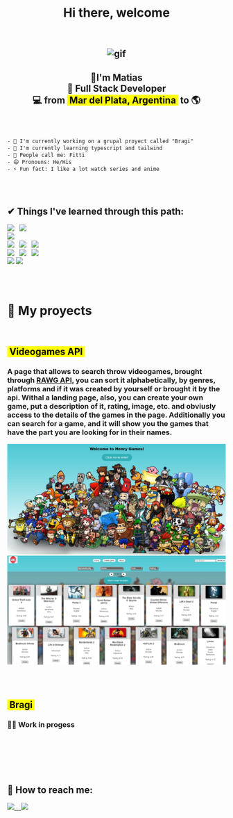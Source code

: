 <h1 align='center'> Hi there, welcome</h1>

<br/>

<h2 align="center">
    <img src="https://i.pinimg.com/originals/e4/26/70/e426702edf874b181aced1e2fa5c6cde.gif" alt="gif" />
</h2>

<h2 align="center">
    👋I'm Matias <br/>🚀 Full Stack Developer <br/> 💻 from <mark> &nbsp;Mar del Plata, Argentina&nbsp;</mark> to 🌎
</h2>

<br/>
<br/>

```
- 🔭 I'm currently working on a grupal proyect called "Bragi"
- 🌱 I'm currently learning typescript and tailwind
- 📢 People call me: Fitti
- 😄 Pronouns: He/His
- ⚡ Fun fact: I like a lot watch series and anime
```
<br/>
</br>

## ✔ Things I've learned through this path:

<p>
    <code><img width=auto src="https://www.vectorlogo.zone/logos/w3_html5/w3_html5-ar21.svg"></code>&nbsp;&nbsp;
    <code><img width=auto height="50px" src="https://www.vectorlogo.zone/logos/w3_css/w3_css-icon.svg"></code><br />
    <code><img width=auto height="50px" src="https://www.vectorlogo.zone/logos/javascript/javascript-horizontal.svg"></code><br />
    <code><img width=auto src="https://www.vectorlogo.zone/logos/reactjs/reactjs-ar21.svg"></code>&nbsp;&nbsp;
    <code><img width=auto height="45" src="https://cdn.worldvectorlogo.com/logos/redux.svg"></code>&nbsp;&nbsp;
    <code><img width=auto src="https://www.vectorlogo.zone/logos/getbootstrap/getbootstrap-ar21.svg"></code><br/>
    <code><img width=auto src="https://www.vectorlogo.zone/logos/nodejs/nodejs-ar21.svg"></code>&nbsp;&nbsp;
    <code><img  width=auto height="50px" src="https://www.vectorlogo.zone/logos/expressjs/expressjs-ar21.svg"></code>&nbsp;&nbsp;
    <code><img width=auto src="https://www.vectorlogo.zone/logos/git-scm/git-scm-ar21.svg"></code><br />
    <code><img width=auto src="https://www.vectorlogo.zone/logos/postgresql/postgresql-ar21.svg"></code>
    <code><img width=auto src="https://www.vectorlogo.zone/logos/sequelizejs/sequelizejs-ar21.svg"></code><br />
</p>

</br></br>

<h1> 📌 My proyects </h1>

<br/>

<h2><mark>&nbsp;Videogames API&nbsp;</mark></h2>
<h3>
A page that allows to search throw videogames, brought through <a href="https://rawg.io/apidocs">RAWG API</a>, you can sort it alphabetically, by genres, platforms and if it was created by yourself or brought it by the api.
Withal a landing page, also, you can create your own game, put a description of it, rating, image, etc. and obviusly access to the details of the games in the page.
Additionally you can search for a game, and it will show you the games that have the part you are looking for in their names.
</h3>
<p>
    <a><img src="https://github.com/MatiFitti/matifitti/blob/main/images/Landing.jpg"></a>
    <a><img src="https://github.com/MatiFitti/matifitti/blob/main/images/Home.jpg"></a>
</p>

<br/><br/>

<h2><mark>&nbsp;Bragi&nbsp;</mark></h2>

<h3>🔨🔌 Work in progess</h3>

<br/><br/><br/>

<br/>

## 📎 How to reach me:
<span >
<a href="https://www.linkedin.com/in/matías-fittipaldi-69298b168/" ><img width="5%" src="https://www.vectorlogo.zone/logos/linkedin/linkedin-tile.svg"> &nbsp;&nbsp;
<a href="mailto:matifitti@gmail.com" ><img width="5%" src="https://www.vectorlogo.zone/logos/gmail/gmail-tile.svg">
</span>

<!--
**MatiFitti/matifitti** is a ✨ _special_ ✨ repository because its `README.md` (this file) appears on your GitHub profile.

Here are some ideas to get you started:

- 🔭 I’m currently working on ...
- 🌱 I’m currently learning ...
- 👯 I’m looking to collaborate on ...
- 🤔 I’m looking for help with ...
- 💬 Ask me about ...
- 📫 How to reach me: ...
- 😄 Pronouns: ...
- ⚡ Fun fact: ...
-->
